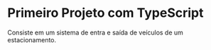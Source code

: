 # Primeiro Projeto com TypeScript

Consiste em um sistema de entra e saída de veículos de um estacionamento.
